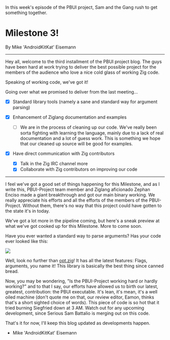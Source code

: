 In this week's episode of the PBUI project, Sam and the Gang rush to get something together.

# Milestone 3!

By Mike 'AndroidKitKat' Eisemann

---

Hey all, welcome to the third installment of the PBUI project blog. The guys have been hard at work trying to deliver the best possible project for the members of the audience who love a nice cold glass of working Zig code. 

Speaking of working code, we've got it! 

Going over what we promised to deliver from the last meeting...

- [x] Standard library tools (namely a sane and standard way for argument parsing)

- [x] Enhancement of Ziglang documentation and examples
	- [ ] We are in the process of cleaning up our code. We've really been sorta fighting with learning the language, mainly due to a lack of real documentation and a lot of guess work. This is something we hope that our cleaned up source will be good for examples. 

- [x] Have direct communication with Zig contributors 
	- [x] Talk in the Zig IRC channel more
	- [x] Collaborate with Zig contributors on improving our code

---

I feel we've got a good set of things happening for this Milestone, and as I write this, PBUI-Project team member and Ziglang aficionado Zephan Enciso made a giant breakthrough and got our main binary working. We really appreciate his efforts and all the efforts of the members of the PBUI-Project. Without them, there's no way that this project could have gotten to the state it's in today.

We've got a lot more in the pipeline coming, but here's a sneak preview at what we've got cooked up for this Milestone. More to come soon.

Have you ever wanted a standard way to parse arguments? Has your code ever looked like this:

<p style="center">
<img src="https://waifupaste.moe/raw/bUG.png">
</p>

Well, look no further than [opt.zig](https://github.com/pbui-project/pbui-main/blob/master/include/opt.zig)! It has all the latest features: Flags, arguments, you name it! This library is basically the best thing since canned bread. 

Now, you may be wondering, "Is the PBUI-Project working hard or hardly working?" and to that I say, our efforts have allowed us to birth our latest, greatest, contribution: the PBUI executable. It's lean, it's mean, it's a well oiled machine (don't quote me on that, our review editor, Eamon, thinks that's a short sighted choice of words). This piece of code is so hot that it tried burning Siegfried down at 3 AM. Watch out for any upcoming development, since Serious Sam Battalio is merging out on this code.

That's it for now, I'll keep this blog updated as developments happen.

- Mike 'AndroidKitKat' Eisemann
